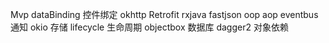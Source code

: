 Mvp 
dataBinding 控件绑定
okhttp
Retrofit
rxjava 
fastjson
oop
aop
eventbus 通知
okio 存储
lifecycle 生命周期
objectbox 数据库
dagger2 对象依赖